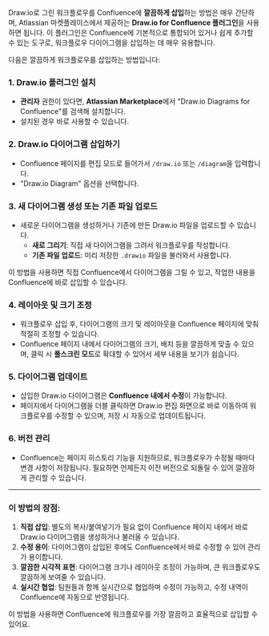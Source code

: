 Draw.io로 그린 워크플로우를 Confluence에 **깔끔하게 삽입**하는 방법은 매우 간단하며, Atlassian 마켓플레이스에서 제공하는 **Draw.io for Confluence 플러그인**을 사용하면 됩니다. 이 플러그인은 Confluence에 기본적으로 통합되어 있거나 쉽게 추가할 수 있는 도구로, 워크플로우 다이어그램을 삽입하는 데 매우 유용합니다.

다음은 깔끔하게 워크플로우를 삽입하는 방법입니다:

### 1. **Draw.io 플러그인 설치**
   - **관리자** 권한이 있다면, **Atlassian Marketplace**에서 "Draw.io Diagrams for Confluence"를 검색해 설치합니다.
   - 설치된 경우 바로 사용할 수 있습니다.

### 2. **Draw.io 다이어그램 삽입하기**
   - Confluence 페이지를 편집 모드로 들어가서 `/draw.io` 또는 `/diagram`을 입력합니다.
   - "Draw.io Diagram" 옵션을 선택합니다.

### 3. **새 다이어그램 생성 또는 기존 파일 업로드**
   - 새로운 다이어그램을 생성하거나 기존에 만든 Draw.io 파일을 업로드할 수 있습니다.
     - **새로 그리기**: 직접 새 다이어그램을 그려서 워크플로우를 작성합니다.
     - **기존 파일 업로드**: 미리 저장한 `.drawio` 파일을 불러와서 사용합니다.
   
   이 방법을 사용하면 직접 Confluence에서 다이어그램을 그릴 수 있고, 작업한 내용을 Confluence에 바로 삽입할 수 있습니다.

### 4. **레이아웃 및 크기 조정**
   - 워크플로우 삽입 후, 다이어그램의 크기 및 레이아웃을 Confluence 페이지에 맞춰 적절히 조정할 수 있습니다.
   - Confluence 페이지 내에서 다이어그램의 크기, 배치 등을 깔끔하게 맞출 수 있으며, 클릭 시 **풀스크린 모드**로 확대할 수 있어서 세부 내용을 보기가 쉽습니다.

### 5. **다이어그램 업데이트**
   - 삽입한 Draw.io 다이어그램은 **Confluence 내에서 수정**이 가능합니다.
   - 페이지에서 다이어그램을 더블 클릭하면 Draw.io 편집 화면으로 바로 이동하여 워크플로우를 수정할 수 있으며, 저장 시 자동으로 업데이트됩니다.
   
### 6. **버전 관리**
   - Confluence는 페이지 히스토리 기능을 지원하므로, 워크플로우가 수정될 때마다 변경 사항이 저장됩니다. 필요하면 언제든지 이전 버전으로 되돌릴 수 있어 깔끔하게 관리할 수 있습니다.

---

### **이 방법의 장점**:
1. **직접 삽입**: 별도의 복사/붙여넣기가 필요 없이 Confluence 페이지 내에서 바로 Draw.io 다이어그램을 생성하거나 불러올 수 있습니다.
2. **수정 용이**: 다이어그램이 삽입된 후에도 Confluence에서 바로 수정할 수 있어 관리가 용이합니다.
3. **깔끔한 시각적 표현**: 다이어그램 크기나 레이아웃 조정이 가능하며, 큰 워크플로우도 깔끔하게 보여줄 수 있습니다.
4. **실시간 협업**: 팀원들과 함께 실시간으로 협업하며 수정이 가능하고, 수정 내역이 Confluence에 자동으로 반영됩니다.

이 방법을 사용하면 Confluence에 워크플로우를 가장 깔끔하고 효율적으로 삽입할 수 있어요.